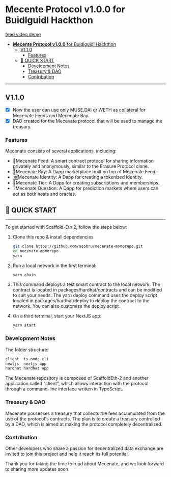 # **Mecente Protocol v1.0.0** for Buidlguidl Hackthon

[feed video demo](https://www.youtube.com/watch?v=ZCfASOjT04Y&list=PLTenf2t5YuIp68AlFJWjFiJtf4svPuQiX)

- [**Mecente Protocol v1.0.0** for Buidlguidl Hackthon](#mecente-protocol-v100-for-buidlguidl-hackthon)
  - [V1.1.0](#v110)
    - [Features](#features)
  - [🚀 QUICK START](#-quick-start)
    - [Development Notes](#development-notes)
    - [Treasury \& DAO](#treasury--dao)
    - [Contribution](#contribution)

---

## V1.1.0

- [x] Now the user can use only MUSE,DAI or WETH as collateral for Mecenate Feeds and Mecenate Bay.
- [x] DAO created for the Mecenate protocol that will be used to manage the treasury.

### Features

Mecenate consists of several applications, including:

- 📄Mecenate Feed: A smart contract protocol for sharing information privately and anonymously, similar to the Erasure Protocol clone.
- 📣Mecenate Bay: A Dapp marketplace built on top of Mecenate Feed.
- 🆔Mecenate Identity: A Dapp for creating a tokenized identity.
- 🎫Mecenate Tier: A Dapp for creating subscriptions and memberships.
- ❔Mecenate Question: A Dapp for prediction markets where users can act as both hosts and oracles.

## 🚀 QUICK START

---

To get started with Scaffold-Eth 2, follow the steps below:

1. Clone this repo & install dependencies

    ```bash
    git clone https://github.com/scobru/mecenate-monorepo.git
    cd mecenate-monorepo
    yarn
    ```

2. Run a local network in the first terminal:

    ```bash
    yarn chain
    ```

3. This command deploys a test smart contract to the local network. The contract is located in packages/hardhat/contracts and can be modified to suit your needs. The yarn deploy command uses the deploy script located in packages/hardhat/deploy to deploy the contract to the network. You can also customize the deploy script.

4. On a third terminal, start your NextJS app:

    ```bash
    yarn start
    ```

### Development Notes

The folder structure:

```bash
client  ts-node cli
nextjs  nextjs app     
hardhat hardhat app        
```

The Mecenate repository is composed of ScaffoldEth-2 and another application called "client", which allows interaction with the protocol through a command-line interface written in TypeScript.

### Treasury & DAO

Mecenate possesses a treasury that collects the fees accumulated from the use of the protocol's contracts. The plan is to create a treasury controlled by a DAO, which is aimed at making the protocol completely decentralized.

### Contribution

Other developers who share a passion for decentralized data exchange are invited to join this project and help it reach its full potential.

Thank you for taking the time to read about Mecenate, and we look forward to sharing more updates soon.
